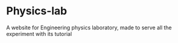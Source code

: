 # Physics-lab
A website for Engineering physics laboratory, made to serve all the experiment with its tutorial
